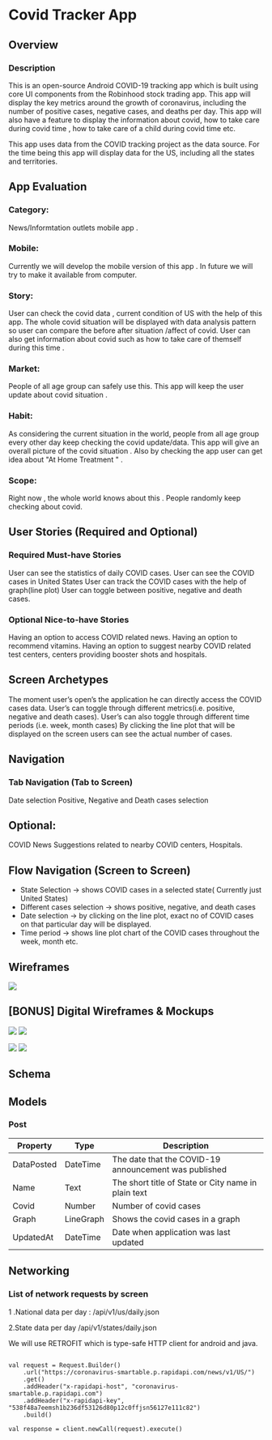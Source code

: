 # Covid Tracker App 


## Overview

### Description

This is an open-source Android COVID-19 tracking app which is built using core UI components from the Robinhood stock trading app. This app will display the key metrics around the growth of coronavirus, 
including the number of positive cases, negative cases, and deaths per day. This app will also have a feature to display the 
information about covid, how to take care during covid time , how to take care of a child during covid time etc.


This app uses data from the COVID tracking project as the data source. For the time being this app will display data for the US, including all the states and territories.

## App Evaluation
### Category: 
News/Informtation outlets mobile app .

### Mobile: 
Currently we will develop the mobile version of this app . In future we will try to make it available from computer.

### Story: 
User can check the covid data , current condition of US with the help of this app. The whole covid situation will be displayed with data analysis pattern so user can compare the before after situation /affect of covid. 
User can also get information about covid such as how to take care of themself during this time .

### Market: 
People of all age group can safely use this. This app will keep the user update about covid situation .

### Habit: 
As considering the current situation in the world, people from all age group every other day keep checking the covid update/data. This app will give an overall picture of the covid situation . Also by checking the app
user can get idea about "At Home Treatment " .

### Scope:

Right now , the whole world knows about this . People randomly keep checking about covid. 

## User Stories (Required and Optional)
### Required Must-have Stories
User can see the statistics of daily COVID cases.
User can see the COVID cases in United States
User can track the COVID cases with the help of graph(line plot)
User can toggle between positive, negative and death cases.

### Optional Nice-to-have Stories
Having an option to access COVID related news.
Having an option to recommend vitamins.
Having an option to suggest nearby COVID related test centers, centers providing booster shots and hospitals.

## Screen Archetypes
The moment user’s open’s the application he can directly access the COVID cases data.
User’s can toggle through different metrics(i.e. positive, negative and death cases).
User’s can also toggle through different time periods (i.e. week, month cases)
By clicking the line plot that will be displayed on the screen users can see the actual number of cases.
 
## Navigation
### Tab Navigation (Tab to Screen)
 
Date selection
Positive, Negative and Death cases selection
 
## Optional:
COVID News
Suggestions related to nearby COVID centers, Hospitals. 

## Flow Navigation (Screen to Screen)
* State Selection -> shows COVID cases in a selected state( Currently just United States)
* Different cases selection -> shows positive, negative, and death cases
* Date selection ->  by clicking on the line plot, exact no of COVID cases on that particular day will be displayed.
* Time period -> shows line plot chart of the COVID cases throughout the week, month etc.

## Wireframes


<img src='https://github.com/saidaAfroj/Covid_app/blob/main/projectimages/handdrawn_wireframe.jpeg' width='' />

## [BONUS] Digital Wireframes & Mockups

<img src='https://github.com/saidaAfroj/Covid_app/blob/main/projectimages/mockup1.jpeg' width='' />  <img src='https://github.com/saidaAfroj/Covid_app/blob/main/projectimages/mockup2.jpeg' width='' />

<img src='https://github.com/saidaAfroj/Covid_app/blob/main/projectimages/mockup3.jpeg' width='' /> <img src='https://github.com/saidaAfroj/Covid_app/blob/main/projectimages/mockup4.jpeg' width='' />


## Schema

## Models

### Post

|Property|Type|Description|
|-------|------|----------|
|DataPosted|DateTime|The date that the COVID-19 announcement was published|
|Name|Text|The short title of State or City name  in plain text|
|Covid|Number|Number of covid cases|
|Graph|LineGraph|Shows the covid cases in a graph|
|UpdatedAt|DateTime|Date when application was last updated|

## Networking

### List of network requests by screen

1 .National data per day :
        /api/v1/us/daily.json

2.State data per day 
        /api/v1/states/daily.json
        
We will use RETROFIT which is type-safe HTTP client for
android and java. 

``` val client = OkHttpClient()

val request = Request.Builder()
	.url("https://coronavirus-smartable.p.rapidapi.com/news/v1/US/")
	.get()
	.addHeader("x-rapidapi-host", "coronavirus-smartable.p.rapidapi.com")
	.addHeader("x-rapidapi-key", "538f48a7eemsh1b236df53126d80p12c0ffjsn56127e111c82")
	.build()

val response = client.newCall(request).execute()
```



